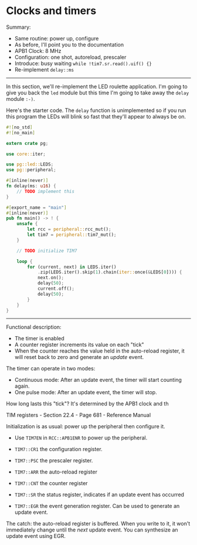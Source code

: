 # Clocks and timers

Summary:

- Same routine: power up, configure
- As before, I'll point you to the documentation
- APB1 Clock: 8 MHz
- Configuration: one shot, autoreload, prescaler
- Introduce: busy waiting `while !tim7.sr.read().uif() {}`
- Re-implement `delay::ms`

---

In this section, we'll re-implement the LED roulette application. I'm going to
give you back the `led` module but this time I'm going to take away the `delay`
module `:-)`.

Here's the starter code. The `delay` function is unimplemented so if you run
this program the LEDs will blink so fast that they'll appear to always be on.

``` rust
#![no_std]
#![no_main]

extern crate pg;

use core::iter;

use pg::led::LEDS;
use pg::peripheral;

#[inline(never)]
fn delay(ms: u16) {
    // TODO implement this
}

#[export_name = "main"]
#[inline(never)]
pub fn main() -> ! {
    unsafe {
        let rcc = peripheral::rcc_mut();
        let tim7 = peripheral::tim7_mut();
    }

    // TODO initialize TIM7

    loop {
        for (current, next) in LEDS.iter()
            .zip(LEDS.iter().skip(1).chain(iter::once(&LEDS[0]))) {
            next.on();
            delay(50);
            current.off();
            delay(50);
        }
    }
}
```

---

Functional description:

- The timer is enabled
- A counter register increments its value on each "tick"
- When the counter reaches the value held in the auto-reload register, it will
  reset back to zero and generate an *update* event.

The timer can operate in two modes:

- Continuous mode: After an update event, the timer will start counting again.
- One pulse mode: After an update event, the timer will stop.

How long lasts this "tick"? It's determined by the APB1 clock and th

TIM registers - Section 22.4 - Page 681 - Reference Manual

Initialization is as usual: power up the peripheral then configure it.

- Use `TIM7EN` in `RCC::APB1ENR` to power up the peripheral.

- `TIM7::CR1` the configuration register.

- `TIM7::PSC` the prescaler register.

- `TIM7::ARR` the auto-reload register

- `TIM7::CNT` the counter register

- `TIM7::SR` the status register, indicates if an update event has occurred

- `TIM7::EGR` the event generation register. Can be used to generate an update
  event.

The catch: the auto-reload register is buffered. When you write to it, it won't
immediately change until the *next* update event. You can synthesize an update
event using EGR.
